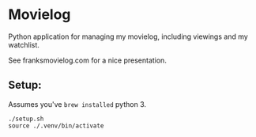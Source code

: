 # Movielog

Python application for managing my movielog, including viewings and my watchlist.

See franksmovielog.com for a nice presentation.

## Setup:

Assumes you've `brew installed` python 3.

```
./setup.sh
source ./.venv/bin/activate
```
